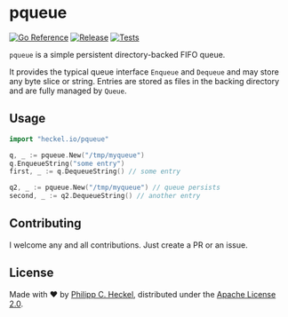 # pqueue
[![Go Reference](https://pkg.go.dev/badge/heckel.io/pqueue.svg)](https://pkg.go.dev/heckel.io/pqueue)
[![Release](https://img.shields.io/github/release/binwiederhier/pqueue.svg?color=success&style=flat-square)](https://github.com/binwiederhier/pqueue/releases/latest)
[![Tests](https://github.com/binwiederhier/pqueue/workflows/test/badge.svg)](https://github.com/binwiederhier/pqueue/actions)

`pqueue` is a simple persistent directory-backed FIFO queue.

It provides the typical queue interface `Enqueue` and `Dequeue` and may store any byte slice or string. 
Entries are stored as files in the backing directory and are fully managed by `Queue`.

## Usage

```go
import "heckel.io/pqueue"

q, _ := pqueue.New("/tmp/myqueue")
q.EnqueueString("some entry")
first, _ := q.DequeueString() // some entry

q2, _ := pqueue.New("/tmp/myqueue") // queue persists
second, _ := q2.DequeueString() // another entry
```

## Contributing
I welcome any and all contributions. Just create a PR or an issue.

## License
Made with ❤️ by [Philipp C. Heckel](https://heckel.io), distributed under the [Apache License 2.0](LICENSE).
